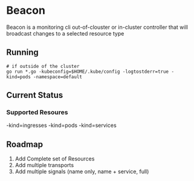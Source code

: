 # Beacon

Beacon is a monitoring cli out-of-clouster or in-cluster controller that will broadcast changes to a selected resource type

## Running

```
# if outside of the cluster
go run *.go -kubeconfig=$HOME/.kube/config -logtostderr=true -kind=pods -namespace=default
```

## Current Status
### Supported Resoures
-kind=ingresses
-kind=pods
-kind=services

## Roadmap
   1. Add Complete set of Resources
   2. Add multiple transports
   3. Add multiple signals (name only, name + service, full)